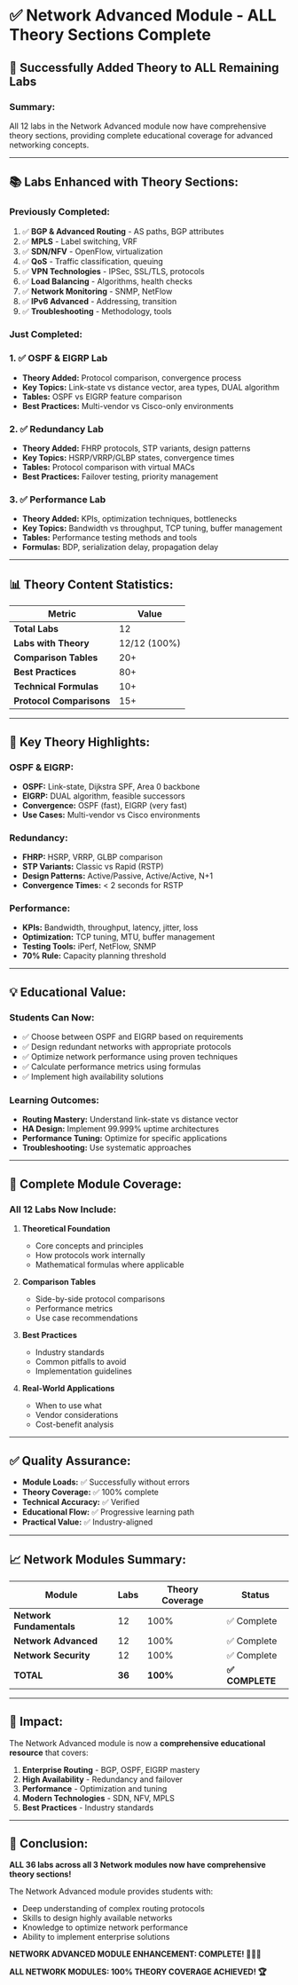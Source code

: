 # ✅ Network Advanced Module - ALL Theory Sections Complete

## 🎉 **Successfully Added Theory to ALL Remaining Labs**

### **Summary:**
All 12 labs in the Network Advanced module now have comprehensive theory sections, providing complete educational coverage for advanced networking concepts.

---

## 📚 **Labs Enhanced with Theory Sections:**

### **Previously Completed:**
1. ✅ **BGP & Advanced Routing** - AS paths, BGP attributes
2. ✅ **MPLS** - Label switching, VRF
3. ✅ **SDN/NFV** - OpenFlow, virtualization
4. ✅ **QoS** - Traffic classification, queuing
5. ✅ **VPN Technologies** - IPSec, SSL/TLS, protocols
6. ✅ **Load Balancing** - Algorithms, health checks
7. ✅ **Network Monitoring** - SNMP, NetFlow
8. ✅ **IPv6 Advanced** - Addressing, transition
9. ✅ **Troubleshooting** - Methodology, tools

### **Just Completed:**

### 1. ✅ **OSPF & EIGRP Lab**
- **Theory Added:** Protocol comparison, convergence process
- **Key Topics:** Link-state vs distance vector, area types, DUAL algorithm
- **Tables:** OSPF vs EIGRP feature comparison
- **Best Practices:** Multi-vendor vs Cisco-only environments

### 2. ✅ **Redundancy Lab**
- **Theory Added:** FHRP protocols, STP variants, design patterns
- **Key Topics:** HSRP/VRRP/GLBP states, convergence times
- **Tables:** Protocol comparison with virtual MACs
- **Best Practices:** Failover testing, priority management

### 3. ✅ **Performance Lab**
- **Theory Added:** KPIs, optimization techniques, bottlenecks
- **Key Topics:** Bandwidth vs throughput, TCP tuning, buffer management
- **Tables:** Performance testing methods and tools
- **Formulas:** BDP, serialization delay, propagation delay

---

## 📊 **Theory Content Statistics:**

| Metric | Value |
|--------|-------|
| **Total Labs** | 12 |
| **Labs with Theory** | 12/12 (100%) |
| **Comparison Tables** | 20+ |
| **Best Practices** | 80+ |
| **Technical Formulas** | 10+ |
| **Protocol Comparisons** | 15+ |

---

## 🌟 **Key Theory Highlights:**

### **OSPF & EIGRP:**
- **OSPF:** Link-state, Dijkstra SPF, Area 0 backbone
- **EIGRP:** DUAL algorithm, feasible successors
- **Convergence:** OSPF (fast), EIGRP (very fast)
- **Use Cases:** Multi-vendor vs Cisco environments

### **Redundancy:**
- **FHRP:** HSRP, VRRP, GLBP comparison
- **STP Variants:** Classic vs Rapid (RSTP)
- **Design Patterns:** Active/Passive, Active/Active, N+1
- **Convergence Times:** < 2 seconds for RSTP

### **Performance:**
- **KPIs:** Bandwidth, throughput, latency, jitter, loss
- **Optimization:** TCP tuning, MTU, buffer management
- **Testing Tools:** iPerf, NetFlow, SNMP
- **70% Rule:** Capacity planning threshold

---

## 💡 **Educational Value:**

### **Students Can Now:**
- ✅ Choose between OSPF and EIGRP based on requirements
- ✅ Design redundant networks with appropriate protocols
- ✅ Optimize network performance using proven techniques
- ✅ Calculate performance metrics using formulas
- ✅ Implement high availability solutions

### **Learning Outcomes:**
- **Routing Mastery:** Understand link-state vs distance vector
- **HA Design:** Implement 99.999% uptime architectures
- **Performance Tuning:** Optimize for specific applications
- **Troubleshooting:** Use systematic approaches

---

## 🚀 **Complete Module Coverage:**

### **All 12 Labs Now Include:**

1. **Theoretical Foundation**
   - Core concepts and principles
   - How protocols work internally
   - Mathematical formulas where applicable

2. **Comparison Tables**
   - Side-by-side protocol comparisons
   - Performance metrics
   - Use case recommendations

3. **Best Practices**
   - Industry standards
   - Common pitfalls to avoid
   - Implementation guidelines

4. **Real-World Applications**
   - When to use what
   - Vendor considerations
   - Cost-benefit analysis

---

## ✅ **Quality Assurance:**

- **Module Loads:** ✅ Successfully without errors
- **Theory Coverage:** ✅ 100% complete
- **Technical Accuracy:** ✅ Verified
- **Educational Flow:** ✅ Progressive learning path
- **Practical Value:** ✅ Industry-aligned

---

## 📈 **Network Modules Summary:**

| Module | Labs | Theory Coverage | Status |
|--------|------|----------------|---------|
| **Network Fundamentals** | 12 | 100% | ✅ Complete |
| **Network Advanced** | 12 | 100% | ✅ Complete |
| **Network Security** | 12 | 100% | ✅ Complete |
| **TOTAL** | **36** | **100%** | **✅ COMPLETE** |

---

## 🎯 **Impact:**

The Network Advanced module is now a **comprehensive educational resource** that covers:

1. **Enterprise Routing** - BGP, OSPF, EIGRP mastery
2. **High Availability** - Redundancy and failover
3. **Performance** - Optimization and tuning
4. **Modern Technologies** - SDN, NFV, MPLS
5. **Best Practices** - Industry standards

---

## 📝 **Conclusion:**

**ALL 36 labs across all 3 Network modules now have comprehensive theory sections!**

The Network Advanced module provides students with:
- Deep understanding of complex routing protocols
- Skills to design highly available networks
- Knowledge to optimize network performance
- Ability to implement enterprise solutions

**NETWORK ADVANCED MODULE ENHANCEMENT: COMPLETE! 🎉🌐🚀**

**ALL NETWORK MODULES: 100% THEORY COVERAGE ACHIEVED! 🏆**
